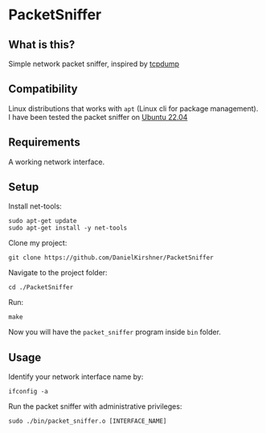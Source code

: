 # PacketSniffer
## What is this?
Simple network packet sniffer, inspired by [tcpdump](https://github.com/the-tcpdump-group/tcpdump)
## Compatibility
Linux distributions that works with `apt` (Linux cli for package management).
I have been tested the packet sniffer on [Ubuntu 22.04](https://releases.ubuntu.com/22.04/)
## Requirements
A working network interface.
## Setup
Install net-tools:
```
sudo apt-get update
sudo apt-get install -y net-tools
```
Clone my project:
```
git clone https://github.com/DanielKirshner/PacketSniffer
```
Navigate to the project folder:
```
cd ./PacketSniffer
```
Run:
```
make
```
Now you will have the `packet_sniffer` program inside `bin` folder.
## Usage
Identify your network interface name by:
```
ifconfig -a
```
Run the packet sniffer with administrative privileges:
```
sudo ./bin/packet_sniffer.o [INTERFACE_NAME]
```